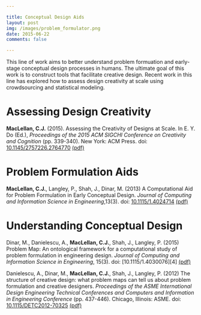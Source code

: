 ```yaml
---

title: Conceptual Design Aids
layout: post
img: /images/problem_formulator.png
date: 2015-06-22
comments: false

---
```


This line of work aims to better understand problem formuation and early-stage conceptual design processes in humans. The ultimate goal of this work is to construct tools that facilitate creative design. Recent work in this line has explored how to assess design creativity at scale using crowdsourcing and statistical modeling.

# Assessing Design Creativity

**MacLellan, C.J.** (2015). Assessing the Creativity of Designs at Scale. In E.
Y. Do (Ed.), _Proceedings of the 2015 ACM SIGCHI Conference on Creativity and
Cognition_ (pp. 339-340). New York: ACM Press. doi:
[10.1145/2757226.2764770][77] [(pdf)][78]

# Problem Formulation Aids

**MacLellan, C.J.**, Langley, P., Shah, J., Dinar, M. (2013) A Computational
Aid for Problem Formulation in Early Conceptual Design. _Journal of Computing
and Information Science in Engineering_,13(3). doi: [10.1115/1.4024714][6]
[(pdf)][7]

# Understanding Conceptual Design

Dinar, M., Danielescu, A., **MacLellan, C.J.**, Shah, J., Langley, P. (2015)
Problem Map: An ontological framework for a computational study of problem
formulation in engineering design. _Journal of Computing and Information
Science in Engineering_, 15(3). doi: [10.1115/1.4030076][4] [(pdf)][5]

Danielescu, A., Dinar, M., **MacLellan, C.J.**, Shah, J., Langley, P. (2012)
The structure of creative design: what problem maps can tell us about problem
formulation and creative designers. _Proceedings of the ASME International
Design Engineering Technical Conferences and Computers and Information in
Engineering Conference_ (pp. 437-446). Chicago, Illinois: ASME. doi:
[10.1115/DETC2012-70325][88] [(pdf)][89]

[5]: /media/publications/dinar-2015.pdf
[6]: https://dx.doi.org/10.1115/1.4024714
[7]: /media/publications/maclellan2-2013.pdf

[77]: https://dx.doi.org/10.1145/2757226.2764770
[78]: /media/publications/maclellan3-2015_NswYGKl.pdf

[88]: https://dx.doi.org/10.1115/DETC2012-70325
[89]: /media/publications/danielescu-2012.pdf

